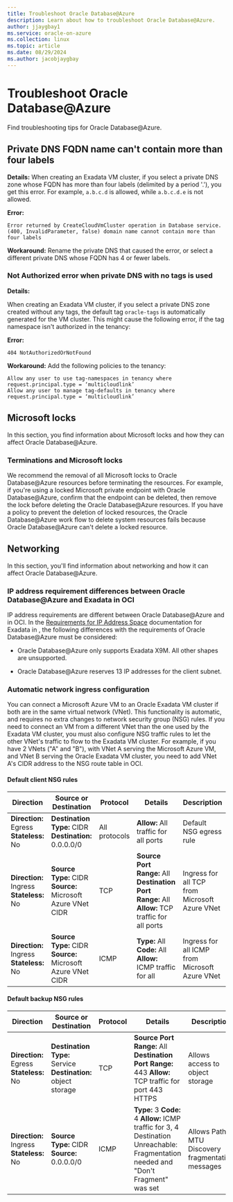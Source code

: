 ```yaml
---
title: Troubleshoot Oracle Database@Azure
description: Learn about how to troubleshoot Oracle Database@Azure.
author: jjaygbay1
ms.service: oracle-on-azure
ms.collection: linux
ms.topic: article
ms.date: 08/29/2024
ms.author: jacobjaygbay
---
```


# Troubleshoot Oracle Database@Azure
Find troubleshooting tips for Oracle Database@Azure.

## Private DNS FQDN name can't contain more than four labels 

**Details:** When creating an Exadata VM cluster, if you select a private DNS zone whose FQDN has more than four labels (delimited by a period '.'), you get this error. For example, `a.b.c.d` is allowed, while `a.b.c.d.e` is not allowed.

**Error:**

```
Error returned by CreateCloudVmCluster operation in Database service. (400, InvalidParameter, false) domain name cannot contain more than four labels
```

**Workaround:** Rename the private DNS that caused the error, or select a different private DNS whose FQDN has 4 or fewer labels.

### Not Authorized error when private DNS with no tags is used 

**Details:**

When creating an Exadata VM cluster, if you select a private DNS zone created without any tags, the default  tag `oracle-tags` is automatically generated for the VM cluster. This might cause the following error, if the tag namespace isn't authorized in the  tenancy:

**Error:**

```
404 NotAuthorizedOrNotFound
```

**Workaround:** Add the following policies to the  tenancy:

```
Allow any user to use tag-namespaces in tenancy where request.principal.type = ‘multicloudlink’
Allow any user to manage tag-defaults in tenancy where request.principal.type = ‘multicloudlink’
```

## Microsoft  locks 
In this section, you find information about Microsoft  locks and how they can affect Oracle Database@Azure.
### Terminations and Microsoft  locks 

We recommend the removal of all Microsoft  locks to Oracle Database@Azure resources before terminating the resources. For example, if you're using a locked Microsoft  private endpoint with Oracle Database@Azure, confirm that the endpoint can be deleted, then remove the lock before deleting the Oracle Database@Azure resources. If you have a policy to prevent the deletion of locked resources, the Oracle Database@Azure work flow to delete system resources fails because Oracle Database@Azure can't delete a locked resource.

## Networking 
In this section, you'll find information about networking and how it can affect Oracle Database@Azure.
### IP address requirement differences between Oracle Database@Azure and Exadata in  OCI

IP address requirements are different between Oracle Database@Azure and  in OCI. In the [Requirements for IP Address Space](https://docs.oracle.com/iaas/exadatacloud/doc/ecs-network-setup.html#ECSCM-GUID-D5C577A1-BC11-470F-8A91-77609BBEF1EA) documentation for Exadata in , the following differences with the requirements of Oracle Database@Azure must be considered:

-   Oracle Database@Azure only supports Exadata X9M. All other shapes are unsupported.

-   Oracle Database@Azure reserves 13 IP addresses for the client subnet.


### Automatic network ingress configuration 

You can connect a Microsoft Azure VM to an Oracle Exadata VM cluster if both are in the same virtual network (VNet). This functionality is automatic, and requires no extra changes to network security group (NSG) rules. If you need to connect an  VM from a different VNet than the one used by the Exadata VM cluster, you must also configure NSG traffic rules to let the other VNet's traffic to flow to the Exadata VM cluster. For example, if you have 2 VNets ("A" and "B"), with VNet A serving the Microsoft Azure VM, and VNet B serving the Oracle Exadata VM cluster, you need to add VNet A's CIDR address to the NSG route table in OCI.

#### Default client NSG rules

|Direction|Source or Destination|Protocol|Details|Description|
|-----------|-----------------------|----------|---------|-------------|
| **Direction:** Egress **Stateless:** No | **Destination Type:** CIDR **Destination:** 0.0.0.0/0 | All protocols | **Allow:** All traffic for all ports | Default NSG egress rule |
| **Direction:** Ingress **Stateless:** No | **Source Type:** CIDR **Source:** Microsoft Azure VNet CIDR | TCP | **Source Port Range:** All **Destination Port Range:** All **Allow:** TCP traffic for all ports | Ingress for all TCP from Microsoft Azure VNet |
| **Direction:** Ingress **Stateless:** No | **Source Type:** CIDR **Source:** Microsoft Azure VNet CIDR | ICMP | **Type:** All **Code:** All **Allow:** ICMP traffic for all | Ingress for all ICMP from Microsoft Azure VNet |



#### Default backup NSG rules

|Direction|Source or Destination|Protocol|Details|Description|
|---------|---------------------|--------|-------|-----------|
|**Direction:** Egress **Stateless:** No |**Destination Type:** Service **Destination:**   object storage|TCP|**Source Port Range:** All **Destination Port Range:** 443 **Allow:** TCP traffic for port 443 HTTPS|Allows access to object storage| 
|**Direction:** Ingress **Stateless:** No|**Source Type:** CIDR **Source:** 0.0.0.0/0 |ICMP|  **Type:** 3 **Code:** 4 **Allow:** ICMP traffic for 3, 4 Destination Unreachable: Fragmentation needed and "Don't Fragment" was set |Allows Path MTU Discovery fragmentation messages|
